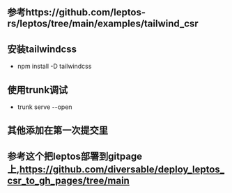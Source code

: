 ## 参考https://github.com/leptos-rs/leptos/tree/main/examples/tailwind_csr

## 安装tailwindcss
* npm install -D tailwindcss

## 使用trunk调试
* trunk serve --open

## 其他添加在第一次提交里

## 参考这个把leptos部署到gitpage上,https://github.com/diversable/deploy_leptos_csr_to_gh_pages/tree/main

